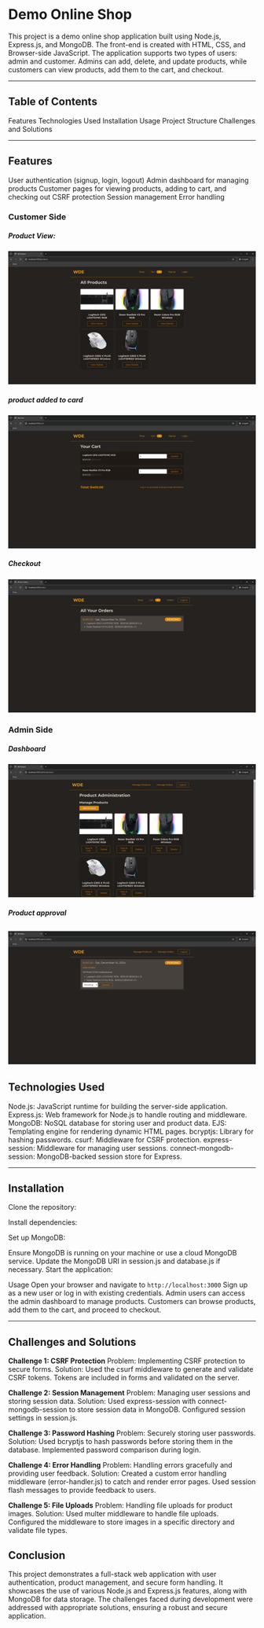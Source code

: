 # Demo Online Shop

This project is a demo online shop application built using Node.js, Express.js, and MongoDB. The front-end is created with HTML, CSS, and Browser-side JavaScript. The application supports two types of users: admin and customer. Admins can add, delete, and update products, while customers can view products, add them to the cart, and checkout.

---

## Table of Contents

Features
Technologies Used
Installation
Usage
Project Structure
Challenges and Solutions

---

## Features

User authentication (signup, login, logout)
Admin dashboard for managing products
Customer pages for viewing products, adding to cart, and checking out
CSRF protection
Session management
Error handling

### Customer Side

##### Product View:

![Customer Side 1](pictures\1.png)

##### product added to card

![Customer Side 2](pictures\2.png)

##### Checkout

![Customer Side 3](pictures\3.png)

### Admin Side

##### Dashboard

![Admin Side 1](pictures\4.png)

##### Product approval

## ![Admin Side 2](pictures\5.png)

## Technologies Used

Node.js: JavaScript runtime for building the server-side application.
Express.js: Web framework for Node.js to handle routing and middleware.
MongoDB: NoSQL database for storing user and product data.
EJS: Templating engine for rendering dynamic HTML pages.
bcryptjs: Library for hashing passwords.
csurf: Middleware for CSRF protection.
express-session: Middleware for managing user sessions.
connect-mongodb-session: MongoDB-backed session store for Express.

---

## Installation

Clone the repository:

Install dependencies:

Set up MongoDB:

Ensure MongoDB is running on your machine or use a cloud MongoDB service.
Update the MongoDB URI in session.js and database.js if necessary.
Start the application:

Usage
Open your browser and navigate to `http://localhost:3000`
Sign up as a new user or log in with existing credentials.
Admin users can access the admin dashboard to manage products.
Customers can browse products, add them to the cart, and proceed to checkout.

---

## Challenges and Solutions

**Challenge 1: CSRF Protection**
Problem: Implementing CSRF protection to secure forms. Solution: Used the csurf middleware to generate and validate CSRF tokens. Tokens are included in forms and validated on the server.

**Challenge 2: Session Management**
Problem: Managing user sessions and storing session data. Solution: Used express-session with connect-mongodb-session to store session data in MongoDB. Configured session settings in session.js.

**Challenge 3: Password Hashing**
Problem: Securely storing user passwords. Solution: Used bcryptjs to hash passwords before storing them in the database. Implemented password comparison during login.

**Challenge 4: Error Handling**
Problem: Handling errors gracefully and providing user feedback. Solution: Created a custom error handling middleware (error-handler.js) to catch and render error pages. Used session flash messages to provide feedback to users.

**Challenge 5: File Uploads**
Problem: Handling file uploads for product images. Solution: Used multer middleware to handle file uploads. Configured the middleware to store images in a specific directory and validate file types.

## Conclusion

This project demonstrates a full-stack web application with user authentication, product management, and secure form handling. It showcases the use of various Node.js and Express.js features, along with MongoDB for data storage. The challenges faced during development were addressed with appropriate solutions, ensuring a robust and secure application.
